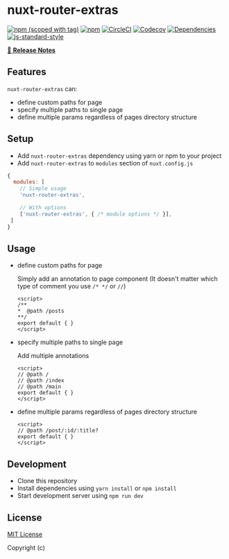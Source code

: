 # nuxt-router-extras
[![npm (scoped with tag)](https://img.shields.io/npm/v/nuxt-router-extras/latest.svg?style=flat-square)](https://npmjs.com/package/nuxt-router-extras)
[![npm](https://img.shields.io/npm/dt/nuxt-router-extras.svg?style=flat-square)](https://npmjs.com/package/nuxt-router-extras)
[![CircleCI](https://img.shields.io/circleci/project/github/.svg?style=flat-square)](https://circleci.com/gh/)
[![Codecov](https://img.shields.io/codecov/c/github/.svg?style=flat-square)](https://codecov.io/gh/)
[![Dependencies](https://david-dm.org//status.svg?style=flat-square)](https://david-dm.org/)
[![js-standard-style](https://img.shields.io/badge/code_style-standard-brightgreen.svg?style=flat-square)](http://standardjs.com)

> 

[📖 **Release Notes**](./CHANGELOG.md)

## Features

`nuxt-router-extras` can: 
- define custom paths for page
- specify multiple paths to single page
- define multiple params regardless of pages directory structure

## Setup
- Add `nuxt-router-extras` dependency using yarn or npm to your project
- Add `nuxt-router-extras` to `modules` section of `nuxt.config.js`

```js
{
  modules: [
    // Simple usage
    'nuxt-router-extras',

    // With options
    ['nuxt-router-extras', { /* module options */ }],
 ]
}
```

## Usage

- define custom paths for page

    Simply add an annotation to page component (It doesn't matter which type of comment you use `/* */` or `//`)
    ```
    <script>
    /**
    *  @path /posts
    **/
    export default { }
    </script>
    ```
- specify multiple paths to single page

    Add multiple annotations
    ```
    <script>
    // @path /
    // @path /index
    // @path /main
    export default { }
    </script>
    ```
- define multiple params regardless of pages directory structure

    ```
    <script>
    // @path /post/:id/:title?
    export default { }
    </script>
    ```

## Development

- Clone this repository
- Install dependencies using `yarn install` or `npm install`
- Start development server using `npm run dev`

## License

[MIT License](./LICENSE)

Copyright (c) 
